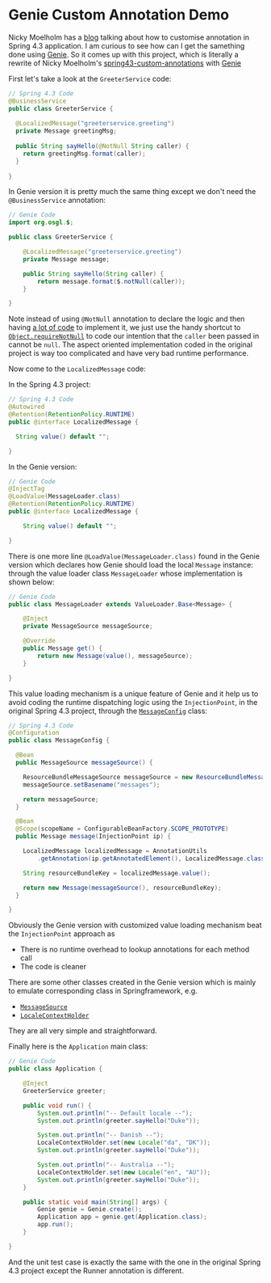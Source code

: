 # Genie Custom Annotation Demo

Nicky Moelholm has a [blog](https://moelholm.com/2016/10/15/spring-4-3-custom-annotations/) talking about how to 
customise annotation in Spring 4.3 application. I am curious to see how can I get the samething done using 
[Genie](https://github.com/osglworks/java-di). So it comes up with this project, which is literally a rewrite of
Nicky Moelholm's [spring43-custom-annotations](https://github.com/nickymoelholm/smallexamples/tree/master/spring43-custom-annotations) 
with [Genie](https://github.com/osglworks/java-di) 
   

First let's take a look at the `GreeterService` code:

```java
// Spring 4.3 Code
@BusinessService
public class GreeterService {
 
  @LocalizedMessage("greeterservice.greeting")
  private Message greetingMsg;
 
  public String sayHello(@NotNull String caller) {
    return greetingMsg.format(caller);
  }
 
}
```

In Genie version it is pretty much the same thing except we don't need the `@BusinessService` annotation:

```java
// Genie Code
import org.osgl.$;

public class GreeterService {

    @LocalizedMessage("greeterservice.greeting")
    private Message message;

    public String sayHello(String caller) {
        return message.format($.notNull(caller));
    }

}
```

Note instead of using `@NotNull` annotation to declare the logic and then having 
[a lot of code](https://github.com/nickymoelholm/smallexamples/blob/master/spring43-custom-annotations/src/main/java/com/moelholm/spring43/customannotations/NotNullParameterAspect.java)
to implement it, we just use the handy shortcut to <code>[Object.requireNotNull](http://https://docs.oracle.com/javase/7/docs/api/java/util/Objects.html#requireNonNull(T))</code>
to code our intention that the `caller` been passed in cannot be `null`. The aspect oriented implementation
coded in the original project is way too complicated and have very bad runtime performance.

Now come to the `LocalizedMessage` code:

In the Spring 4.3 project:

```java
// Spring 4.3 Code
@Autowired
@Retention(RetentionPolicy.RUNTIME)
public @interface LocalizedMessage {

  String value() default "";

}
```

In the Genie version:

```java
// Genie Code
@InjectTag
@LoadValue(MessageLoader.class)
@Retention(RetentionPolicy.RUNTIME)
public @interface LocalizedMessage {

    String value() default "";

}
```

There is one more line `@LoadValue(MessageLoader.class)` found in the Genie version which declares 
how Genie should load the local `Message` instance: through the value loader class `MessageLoader`
 whose implementation is shown below:
 
```java
// Genie Code
public class MessageLoader extends ValueLoader.Base<Message> {

    @Inject
    private MessageSource messageSource;

    @Override
    public Message get() {
        return new Message(value(), messageSource);
    }

}
```

This value loading mechanism is a unique feature of Genie and it help us to avoid coding the runtime
dispatching logic using the `InjectionPoint`, in the original Spring 4.3 project, through the 
<code>[MessageConfig](https://github.com/nickymoelholm/smallexamples/blob/master/spring43-custom-annotations/src/main/java/com/moelholm/spring43/customannotations/MessageConfig.java)</code>
 class:
 
```java
// Spring 4.3 Code
@Configuration
public class MessageConfig {

  @Bean
  public MessageSource messageSource() {

    ResourceBundleMessageSource messageSource = new ResourceBundleMessageSource();
    messageSource.setBasename("messages");

    return messageSource;
  }

  @Bean
  @Scope(scopeName = ConfigurableBeanFactory.SCOPE_PROTOTYPE)
  public Message message(InjectionPoint ip) {

    LocalizedMessage localizedMessage = AnnotationUtils
        .getAnnotation(ip.getAnnotatedElement(), LocalizedMessage.class);

    String resourceBundleKey = localizedMessage.value();

    return new Message(messageSource(), resourceBundleKey);
  }

}
```

Obviously the Genie version with customized value loading mechanism beat the `InjectionPoint` approach as

* There is no runtime overhead to lookup annotations for each method call
* The code is cleaner

There are some other classes created in the Genie version which is mainly to 
emulate corresponding class in Springframework, e.g.

* <code>[MessageSource](https://github.com/greenlaw110/genie-custom-annotation-demo/blob/master/src/main/java/com/greenlaw110/MessageSource.java)</code>
* <code>[LocaleContextHolder](https://github.com/greenlaw110/genie-custom-annotation-demo/blob/master/src/main/java/com/greenlaw110/LocaleContextHolder.java)</code>

They are all very simple and straightforward.

Finally here is the `Application` main class:

```java
// Genie Code
public class Application {

    @Inject
    GreeterService greeter;

    public void run() {
        System.out.println("-- Default locale --");
        System.out.println(greeter.sayHello("Duke"));

        System.out.println("-- Danish --");
        LocaleContextHolder.set(new Locale("da", "DK"));
        System.out.println(greeter.sayHello("Duke"));

        System.out.println("-- Australia --");
        LocaleContextHolder.set(new Locale("en", "AU"));
        System.out.println(greeter.sayHello("Duke"));
    }

    public static void main(String[] args) {
        Genie genie = Genie.create();
        Application app = genie.get(Application.class);
        app.run();
    }

}
```

And the unit test case is exactly the same with the one in the original 
Spring 4.3 project except the Runner annotation is different.